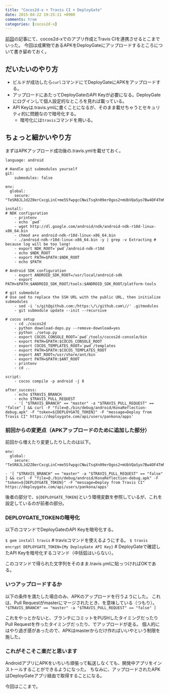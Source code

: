 ```yaml
---
title: "Cocos2d-x + Travis CI + DeployGate"
date: 2015-04-22 19:25:11 +0900
comments: true
categories: [cocos2d-x]
---
```


[前回](http://pankona.github.io/blog/2015/04/19/cocos-with-travisci/)の記事にて、cocos2d-xでのアプリ作成とTravis CIを連携させるとこまでいった。
今回は成果物であるAPKをDeployGateにアップロードするところについて書き留めておく。

## だいたいのやり方

- ビルドが成功したら`curl`コマンドにてDeployGateにAPKをアップロードする。
- アップロードにあたってDeployGateのAPI Keyが必要になる。DeployGateにログインして個人設定的なところを見れば載っている。
- API Keyは.travis.ymlに書くことになるが、そのまま載せちゃうとセキュリティ的に問題なので暗号化する。
  - 暗号化には`travis`コマンドを用いる。

## ちょっと細かいやり方

まずはAPKアップロード成功後の.travis.ymlを載せておく。

```
language: android

# Handle git submodules yourself
git:
    submodules: false

env:
  global:
    secure: "TeSR8JLJd2Z0erCxcgLinC+me5SfwpgcCNwiTsqXn09erOgos2+mUbVQaSyo7Bw4OF4TmNpejX+jETd/lL4fTiWRDw6NW/cqEelk57fXJ5mmf5ey+tB1EkMFwd8x7Fw2vBe4xtO8KeohI6D1Gtu1qTYU9t9x4bhAd4qL15Y5osE="

install:
# NDK configuration
    - printenv
    - echo `pwd`
    - wget http://dl.google.com/android/ndk/android-ndk-r10d-linux-x86_64.bin
    - chmod a+x android-ndk-r10d-linux-x86_64.bin
    - ./android-ndk-r10d-linux-x86_64.bin -y | grep -v Extracting # because log will be too long!
    - export NDK_ROOT=`pwd`/android-ndk-r10d
    - echo $NDK_ROOT
    - export PATH=$PATH:$NDK_ROOT
    - echo $PATH

# Android SDK configuration
    - export ANDROID_SDK_ROOT=/usr/local/android-sdk
    - export PATH=$PATH:$ANDROID_SDK_ROOT/tools:$ANDROID_SDK_ROOT/platform-tools

# git submodule
# Use sed to replace the SSH URL with the public URL, then initialize submodules
    - sed -i 's/git@github.com:/https:\/\/github.com\//' .gitmodules
    - git submodule update --init --recursive

# cocos setup 
    - cd ./cocos2d
    - python download-deps.py --remove-download=yes
    - python ./setup.py
    - export COCOS_CONSOLE_ROOT=`pwd`/tools/cocos2d-console/bin
    - export PATH=$PATH:$COCOS_CONSOLE_ROOT
    - export COCOS_TEMPLATES_ROOT=`pwd`/templates
    - export PATH=$PATH:$COCOS_TEMPLATES_ROOT
    - export ANT_ROOT=/usr/share/ant/bin
    - export PATH=$PATH:$ANT_ROOT
    - printenv
    - cd ..

script:
    - cocos compile -p android -j 8

after_success:
    - echo $TRAVIS_BRANCH
    - echo $TRAVIS_PULL_REQUEST
    - '[ "$TRAVIS_BRANCH" == "master" -a "$TRAVIS_PULL_REQUEST" == "false" ] && curl -F "file=@./bin/debug/android/KonaReflection-debug.apk" -F "token=${DEPLOYGATE_TOKEN}" -F "message=Deploy from Travis CI" https://deploygate.com/api/users/pankona/apps'
```

### 前回からの変更点（APKアップロードのために追加した部分）

前回から増えたり変更したりしたのは以下。

```
env:
  global:
    secure: "TeSR8JLJd2Z0erCxcgLinC+me5SfwpgcCNwiTsqXn09erOgos2+mUbVQaSyo7Bw4OF4TmNpejX+jETd/lL4fTiWRDw6NW/cqEelk57fXJ5mmf5ey+tB1EkMFwd8x7Fw2vBe4xtO8KeohI6D1Gtu1qTYU9t9x4bhAd4qL15Y5osE="
```

```
- '[ "$TRAVIS_BRANCH" == "master" -a "$TRAVIS_PULL_REQUEST" == "false" ] && curl -F "file=@./bin/debug/android/KonaReflection-debug.apk" -F "token=${DEPLOYGATE_TOKEN}" -F "message=Deploy from Travis CI" https://deploygate.com/api/users/pankona/apps'
```

後者の部分で、`${DEPLOYGATE_TOKEN}`という環境変数を参照しているが、これを設定しているのが前者の部分。

### DEPLOYGATE_TOKENの暗号化

以下のコマンドでDeployGateのAPI Keyを暗号化する。

`$ gem install travis` # travisコマンドを使えるようにする。
`$ travis encrypt DEPLOYGATE_TOKEN={My DeployGate API Key}` # DeployGateで確認したAPI Keyを暗号化するコマンド（中括弧はいらない）。

このコマンドで得られた文字列をそのまま.travis.ymlに貼っつければOKである。

### いつアップロードするか

以下の条件を満たした場合のみ、APKのアップロードを行うようにした。
これは、Pull Requestがmasterにマージされたとき、を意味している（つもり）。
`"$TRAVIS_BRANCH" == "master" -a "$TRAVIS_PULL_REQUEST" == "false" ]`

これをやっとかないと、ブランチにコミットをPUSHしたタイミングだったりPull Requestを作ったタイミングだったり、でアップロードが走る。
個人的にはやり過ぎ感があったので、APKはmasterからだけ作ればいいやという制限を施した。

### これがそこそこ楽だと思います

AndroidアプリにAPKをいちいち頑張って転送しなくても、開発中アプリをインストールすることができるようになった。
ちなみに、アップロードされたAPKはDeployGateアプリ経由で取得することになる。

今回はここまで。

